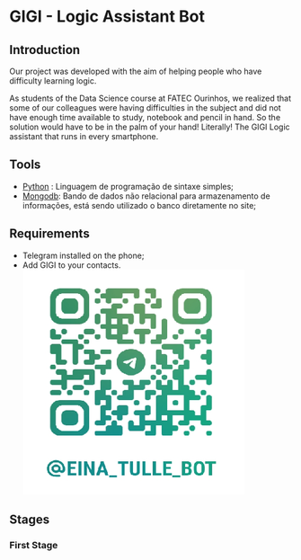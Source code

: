 # GIGI - Logic Assistant Bot

## Introduction
Our project was developed with the aim of helping people who have difficulty learning logic.

As students of the Data Science course at FATEC Ourinhos, we realized that some of our colleagues were having difficulties in the subject and did not have enough time available to study, notebook and pencil in hand.
So the solution would have to be in the palm of your hand! Literally! The GIGI Logic assistant that runs in every smartphone.

## Tools
- [Python](https://www.python.org/) : Linguagem de programação de sintaxe simples;
- [Mongodb](https://www.mongodb.com/): Bando de dados não relacional para armazenamento de informações, está sendo utilizado o banco diretamente no site;

## Requirements
- Telegram installed on the phone;
- Add GIGI to your contacts.
![QR Code](https://github.com/NilsonRosa1/GIGI/blob/main/qrcode_da_gigi.png)




## Stages
### First Stage
